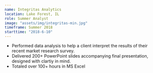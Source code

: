 ```yaml
---
name: Integritas Analytics
location: Lake Forest, IL
role: Summer Analyst
image: "assets/img/integritas-min.jpg"
timeframe: Summer 2018
starttime: "2018-6-10"
---
```


- Performed data analysis to help a client interpret the results of their recent market research survey.
- Delivered 200+ PowerPoint slides accompanying final presentation, designed with clartiy in mind.
- Totaled over 100+ hours in MS Excel
